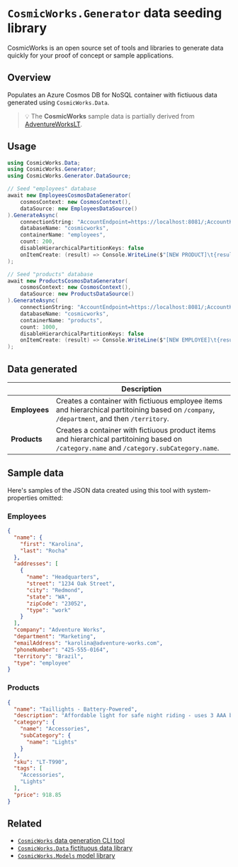 # `CosmicWorks.Generator` data seeding library

CosmicWorks is an open source set of tools and libraries to generate data quickly for your proof of concept or sample applications.

## Overview

Populates an Azure Cosmos DB for NoSQL container with fictiuous data generated using `CosmicWorks.Data`.

> 💡 The **CosmicWorks** sample data is partially derived from [AdventureWorksLT](https://github.com/microsoft/sql-server-samples/tree/master/samples/databases/adventure-works).

## Usage

```csharp
using CosmicWorks.Data;
using CosmicWorks.Generator;
using CosmicWorks.Generator.DataSource;

// Seed "employees" database
await new EmployeesCosmosDataGenerator(
    cosmosContext: new CosmosContext(),
    dataSource: new EmployeesDataSource()
).GenerateAsync(
    connectionString: "AccountEndpoint=https://localhost:8081/;AccountKey=C2y6yDjf5/R+ob0N8A7Cgv30VRDJIWEHLM+4QDU5DE2nQ9nDuVTqobD4b8mGGyPMbIZnqyMsEcaGQy67XIw/Jw==", 
    databaseName: "cosmicworks",
    containerName: "employees",
    count: 200,
    disableHierarchicalPartitionKeys: false
    onItemCreate: (result) => Console.WriteLine($"[NEW PRODUCT]\t{result}")
);

// Seed "products" database
await new ProductsCosmosDataGenerator(
    cosmosContext: new CosmosContext(),
    dataSource: new ProductsDataSource()
).GenerateAsync(
    connectionString: "AccountEndpoint=https://localhost:8081/;AccountKey=C2y6yDjf5/R+ob0N8A7Cgv30VRDJIWEHLM+4QDU5DE2nQ9nDuVTqobD4b8mGGyPMbIZnqyMsEcaGQy67XIw/Jw==", 
    databaseName: "cosmicworks",
    containerName: "products",
    count: 1000,
    disableHierarchicalPartitionKeys: false
    onItemCreate: (result) => Console.WriteLine($"[NEW EMPLOYEE]\t{result}")
);
```

## Data generated

| | Description |
| --- | --- |
| **Employees** | Creates a container with fictiuous employee items and hierarchical partitoining based on `/company`, `/department`, and then `/territory`.
| **Products** | Creates a container with fictiuous product items and hierarchical partitoining based on `/category.name` and `/category.subCategory.name`.

## Sample data

Here's samples of the JSON data created using this tool with system-properties omitted:

### Employees

```json
{
  "name": {
    "first": "Karolina",
    "last": "Rocha"
  },
  "addresses": [
    {
      "name": "Headquarters",
      "street": "1234 Oak Street",
      "city": "Redmond",
      "state": "WA",
      "zipCode": "23052",
      "type": "work"
    }
  ],
  "company": "Adventure Works",
  "department": "Marketing",
  "emailAddress": "karolina@adventure-works.com",
  "phoneNumber": "425-555-0164",
  "territory": "Brazil",
  "type": "employee"
}
```

### Products

```json
{
  "name": "Taillights - Battery-Powered",
  "description": "Affordable light for safe night riding - uses 3 AAA batteries",
  "category": {
    "name": "Accessories",
    "subCategory": {
      "name": "Lights"
    }
  },
  "sku": "LT-T990",
  "tags": [
    "Accessories",
    "Lights"
  ],
  "price": 918.85
}
```

## Related

- [`CosmicWorks` data generation CLI tool](https://www.nuget.org/packages/cosmicworks)
- [`CosmicWorks.Data` fictituous data library](https://www.nuget.org/packages/cosmicworks.data)
- [`CosmicWorks.Models` model library](https://www.nuget.org/packages/cosmicworks.models)
